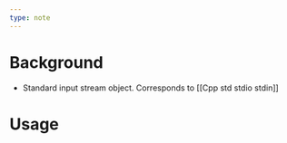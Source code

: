 ```yaml
---
type: note
---
```

# Background
- Standard input stream object. Corresponds to [[Cpp std stdio stdin]] 

# Usage